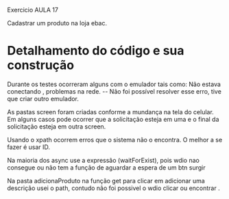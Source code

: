 Exercicio AULA 17

Cadastrar um produto na loja ebac.

# Detalhamento do código e sua construção

Durante os testes ocorreram alguns com o emulador tais como: Não estava conectando , problemas na rede. 
 -- Não foi possível resolver esse erro, tive que criar outro emulador.

 As pastas screen foram criadas conforme a mundança na tela do celular. Em alguns casos pode ocorrer que a solicitação esteja em uma e o final da solicitação esteja em outra screen.

 Usando o xpath ocorrem erros que o sistema não o encontra. O melhor a se fazer é usar ID.

 Na maioria dos async use a expressão (waitForExist), pois wdio nao consegue ou não tem a função de aguardar a espera de um btn surgir

 Na pasta adicionaProduto na função get para clicar em adicionar uma descrição usei o path, contudo não foi possivel o wdio clicar ou encontrar .

